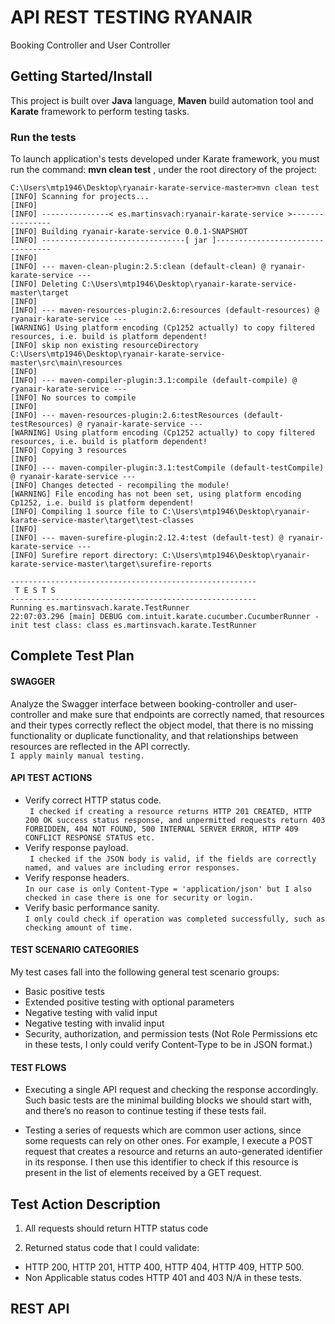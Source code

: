 # API REST TESTING RYANAIR

Booking Controller and User Controller

## Getting Started/Install

This project is built over **Java** language, **Maven** build automation tool and **Karate** framework to perform testing tasks.<br /> 

### Run the tests
To launch application's tests developed under Karate framework, you must run the command: **mvn clean test** , under the root directory of the project:

```
C:\Users\mtp1946\Desktop\ryanair-karate-service-master>mvn clean test
[INFO] Scanning for projects...
[INFO]
[INFO] ---------------< es.martinsvach:ryanair-karate-service >----------------
[INFO] Building ryanair-karate-service 0.0.1-SNAPSHOT
[INFO] --------------------------------[ jar ]---------------------------------
[INFO]
[INFO] --- maven-clean-plugin:2.5:clean (default-clean) @ ryanair-karate-service ---
[INFO] Deleting C:\Users\mtp1946\Desktop\ryanair-karate-service-master\target
[INFO]
[INFO] --- maven-resources-plugin:2.6:resources (default-resources) @ ryanair-karate-service ---
[WARNING] Using platform encoding (Cp1252 actually) to copy filtered resources, i.e. build is platform dependent!
[INFO] skip non existing resourceDirectory C:\Users\mtp1946\Desktop\ryanair-karate-service-master\src\main\resources
[INFO]
[INFO] --- maven-compiler-plugin:3.1:compile (default-compile) @ ryanair-karate-service ---
[INFO] No sources to compile
[INFO]
[INFO] --- maven-resources-plugin:2.6:testResources (default-testResources) @ ryanair-karate-service ---
[WARNING] Using platform encoding (Cp1252 actually) to copy filtered resources, i.e. build is platform dependent!
[INFO] Copying 3 resources
[INFO]
[INFO] --- maven-compiler-plugin:3.1:testCompile (default-testCompile) @ ryanair-karate-service ---
[INFO] Changes detected - recompiling the module!
[WARNING] File encoding has not been set, using platform encoding Cp1252, i.e. build is platform dependent!
[INFO] Compiling 1 source file to C:\Users\mtp1946\Desktop\ryanair-karate-service-master\target\test-classes
[INFO]
[INFO] --- maven-surefire-plugin:2.12.4:test (default-test) @ ryanair-karate-service ---
[INFO] Surefire report directory: C:\Users\mtp1946\Desktop\ryanair-karate-service-master\target\surefire-reports

-------------------------------------------------------
 T E S T S
-------------------------------------------------------
Running es.martinsvach.karate.TestRunner
22:07:03.296 [main] DEBUG com.intuit.karate.cucumber.CucumberRunner - init test class: class es.martinsvach.karate.TestRunner
```
## Complete Test Plan 

#### SWAGGER
Analyze the Swagger interface between booking-controller and user-controller and make sure that endpoints are correctly named, that resources and their types correctly reflect the object model, that there is no missing functionality or duplicate functionality, and that relationships between resources are reflected in the API correctly. <br /> 
```I apply mainly manual testing. ```

#### API TEST ACTIONS
* Verify correct HTTP status code. <br /> 
```	I checked if creating a resource returns HTTP 201 CREATED, HTTP 200 OK success status response, and unpermitted requests return 403 FORBIDDEN, 404 NOT FOUND, 500 INTERNAL SERVER ERROR, HTTP 409 CONFLICT RESPONSE STATUS etc.```
* Verify response payload. <br /> 
```	I checked if the JSON body is valid, if the fields are correctly named, and values are including error responses.```
* Verify response headers.<br /> 
```In our case is only Content-Type = 'application/json' but I also checked in case there is one for security or login.```
* Verify basic performance sanity. <br /> 
```I only could check if operation was completed successfully, such as checking amount of time.```

#### TEST SCENARIO CATEGORIES
My test cases fall into the following general test scenario groups:
*	Basic positive tests
*	Extended positive testing with optional parameters 
*	Negative testing with valid input
*	Negative testing with invalid input 
*	Security, authorization, and permission tests (Not Role Permissions etc in these tests, I only could verify Content-Type to be in JSON format.) 

#### TEST FLOWS
*	Executing a single API request and checking the response accordingly. Such basic tests are the minimal building blocks we should start with, and there’s no reason to continue testing if these tests fail.

*	Testing a series of requests which are common user actions, since some requests can rely on other ones. For example, I execute a POST request that creates a resource and returns an auto-generated identifier in its response. I then use this identifier to check if this resource is present in the list of elements received by a GET request.


## Test Action Description

1. All requests should return HTTP status code

2. Returned status code that I could validate:
- HTTP 200, HTTP 201, HTTP 400, HTTP 404, HTTP 409, HTTP 500. 
- Non Applicable status codes HTTP 401	and 403	N/A in these tests.

## REST API



